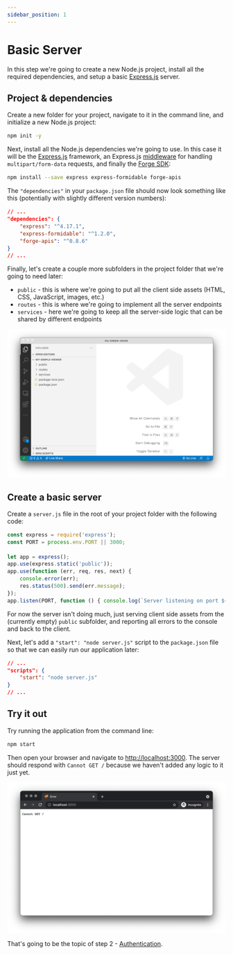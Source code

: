 ```yaml
---
sidebar_position: 1
---
```


# Basic Server

In this step we're going to create a new Node.js project, install all the required dependencies,
and setup a basic [Express.js](https://expressjs.com) server.

## Project & dependencies

Create a new folder for your project, navigate to it in the command line, and initialize a new
Node.js project:

```bash
npm init -y
```

Next, install all the Node.js dependencies we're going to use. In this case it will be
the [Express.js](https://expressjs.com) framework, an Express.js [middleware](https://expressjs.com/en/guide/using-middleware.html)
for handling `multipart/form-data` requests, and finally the [Forge SDK](https://www.npmjs.com/package/forge-apis):

```bash
npm install --save express express-formidable forge-apis
```

The `"dependencies"` in your `package.json` file should now look something like this (potentially
with slightly different version numbers):

```json
// ...
"dependencies": {
    "express": "^4.17.1",
    "express-formidable": "^1.2.0",
    "forge-apis": "^0.8.6"
}
// ...
```

Finally, let's create a couple more subfolders in the project folder that we're going to need later:

- `public` - this is where we're going to put all the client side assets (HTML, CSS, JavaScript, images, etc.)
- `routes` - this is where we're going to implement all the server endpoints
- `services` - here we're going to keep all the server-side logic that can be shared by different endpoints

![Folder Structure](./folder-structure.png)

## Create a basic server

Create a `server.js` file in the root of your project folder with the following code:

```js title="server.js"
const express = require('express');
const PORT = process.env.PORT || 3000;

let app = express();
app.use(express.static('public'));
app.use(function (err, req, res, next) {
    console.error(err);
    res.status(500).send(err.message);
});
app.listen(PORT, function () { console.log(`Server listening on port ${PORT}...`); });
```

For now the server isn't doing much, just serving client side assets from the (currently empty)
`public` subfolder, and reporting all errors to the console and back to the client.

Next, let's add a `"start": "node server.js"` script to the `package.json` file so that we can
easily run our application later:

```json
// ...
"scripts": {
    "start": "node server.js"
}
// ...
```

## Try it out

Try running the application from the command line:

```bash
npm start
```

Then open your browser and navigate to [http://localhost:3000](http://localhost:3000).
The server should respond with `Cannot GET /` because we haven't added any logic to it just yet.

![Empty Response](./empty-response.png)

That's going to be the topic of step 2 - [Authentication](./auth).
